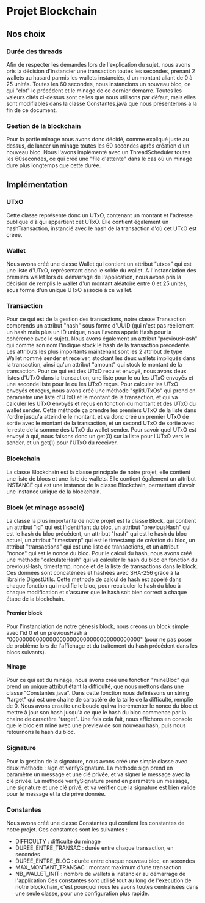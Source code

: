 # Projet Blockchain

## Nos choix
### Durée des threads
Afin de respecter les demandes lors de l'explication du sujet, nous avons pris la décision d'instancier une transaction toutes les secondes, prenant 2 wallets au hasard parmis les wallets instanciés, d'un montant allant de 0 à 25 unités. Toutes les 60 secondes, nous instancions un nouveau bloc, ce qui "clot" le précédent et le minage de ce dernier demarre. Toutes les valeurs cités ci-dessus sont celles que nous utilisons par défaut, mais elles sont modifiables dans la classe Constantes.java que nous présenterons a la fin de ce document.

### Gestion de la blockchain
Pour la partie minage nous avons donc décidé, comme expliqué juste au dessus, de lancer un minage toutes les 60 secondes après création d'un nouveau bloc. Nous l'avons implémenté avec un ThreadScheduler toutes les 60secondes, ce qui créé une "file d'attente" dans le cas où un minage dure plus longtemps que cette durée.

## Implémentation
### UTxO
Cette classe représente donc un UTxO, contenant un montant et l'adresse publique d'à qui appartient cet UTxO. Elle contient également un hashTransaction, instancié avec le hash de la transaction d'où cet UTxO est créée.

### Wallet
Nous avons créé une classe Wallet qui contient un attribut "utxos" qui est une liste d'UTxO, représentant donc le solde du wallet. A l'instanciation des premiers wallet lors du démarrage de l'application, nous avons pris la décision de remplis le wallet d'un montant aléatoire entre 0 et 25 unités, sous forme d'un unique UTxO associé à ce wallet.

### Transaction
Pour ce qui est de la gestion des transactions, notre classe Transaction comprends un attribut "hash" sous forme d'UUID (qui n'est pas réellement un hash mais plus un ID unique, nous l'avons appelé Hash pour la cohérence avec le sujet). Nous avons également un attribut "previousHash" qui comme son nom l'indique stock le hash de la transaction précédente.
Les attributs les plus importants maintenant sont les 2 attribut de type Wallet nommé sender et receiver, stockant les deux wallets impliqués dans la transaction, ainsi qu'un attribut "amount" qui stock le montant de la transaction. 
Pour ce qui est des UTxO recu et envoyé, nous avons deux listes d'UTxO dans la transaction, une liste pour le ou les UTxO envoyés et une seconde liste pour le ou les UTxO reçus. 
Pour calculer les UTxO envoyés et reçus, nous avons créé une méthode "splitUTxOs" qui prend en paramètre une liste d'UTxO et le montant de la transaction, et qui va calculer les UTxO envoyés et reçus en fonction du montant et des UTxO du wallet sender. Cette méthode ça prendre les premiers UTxO de la liste dans l'ordre jusqu'a atteindre le montant, et va donc créé un premier UTxO de sortie avec le montant de la transaction, et un second UTxO de sortie avec le reste de la somme des UTxO du wallet sender.
Pour savoir quel UTxO est envoyé à qui, nous faisons donc un get(0) sur la liste pour l'UTxO vers le sender, et un get(1) pour l'UTxO du receiver.

### Blockchain
La classe Blockchain est la classe principale de notre projet, elle contient une liste de blocs et une liste de wallets. Elle contient également un attribut INSTANCE qui est une instance de la classe Blockchain, permettant d'avoir une instance unique de la blockchain.

### Block (et minage associé)
La classe la plus importante de notre projet est la classe Block, qui contient un attribut "id" qui est l'identifiant du bloc, un attribut "previousHash" qui est le hash du bloc précédent, un attribut "hash" qui est le hash du bloc actuel, un attribut "timestamp" qui est le timestamp de création du bloc, un attribut "transactions" qui est une liste de transactions, et un attribut "nonce" qui est le nonce du bloc.
Pour le calcul du hash, nous avons créé une méthode "calculateHash" qui va calculer le hash du bloc en fonction du previousHash, timestamp, nonce et de la liste de transactions dans le block. Ces données sont concaténées et hashées avec SHA-256 grâce à la librairie DigestUtils.
Cette methode de calcul de hash est appelé dans chaque fonction qui modifie le bloc, pour recalculer le hash du bloc à chaque modification et s'assurer que le hash soit bien correct a chaque étape de la blockchain.

#### Premier block
Pour l'instanciation de notre génesis block, nous créons un block simple avec l'id 0 et un previousHash à "000000000000000000000000000000000000000" (pour ne pas poser de problème lors de l'affichage et du traitement du hash précédent dans les blocs suivants).

#### Minage
Pour ce qui est du minage, nous avons créé une fonction "mineBloc" qui prend un unique attribut étant la difficulté, que nous mettons dans une classe "Constantes.java". 
Dans cette fonction nous definissons un string "target" qui est une chaine de caractère de la taille de la difficulté, remplie de 0. Nous avons ensuite une boucle qui va incrémenter le nonce du bloc et mettre à jour son hash jusqu'à ce que le hash du bloc commence par la chaine de caractère "target". Une fois cela fait, nous affichons en console que le bloc est miné avec une preview de son nouveau hash, puis nous retournons le hash du bloc.

### Signature
Pour la gestion de la signature, nous avons créé une simple classe avec deux méthode : sign et verifySignature. 
La méthode sign prend en paramètre un message et une clé privée, et va signer le message avec la clé privée. 
La méthode verifySignature prend en paramètre un message, une signature et une clé privé, et va vérifier que la signature est bien valide pour le message et la clé privé donnée.

### Constantes
Nous avons créé une classe Constantes qui contient les constantes de notre projet. Ces constantes sont les suivantes : 
- DIFFICULTY : difficulté du minage
- DUREE_ENTRE_TRANSAC : durée entre chaque transaction, en secondes
- DUREE_ENTRE_BLOC : durée entre chaque nouveau bloc, en secondes
- MAX_MONTANT_TRANSAC : montant maximum d'une transaction
- NB_WALLET_INIT : nombre de wallets à instancier au démarrage de l'application
Ces constantes sont utilisé tout au long de l'execution de notre blockchain, c'est pourquoi nous les avons toutes centralisées dans une seule classe, pour une configuration plus rapide.